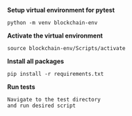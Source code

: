 **Setup virtual environment for pytest**
``` 
python -m venv blockchain-env
```

**Activate the virtual environment**
```
source blockchain-env/Scripts/activate
```

**Install all packages**
```
pip install -r requirements.txt
```

**Run tests**
```
Navigate to the test directory
and run desired script
```